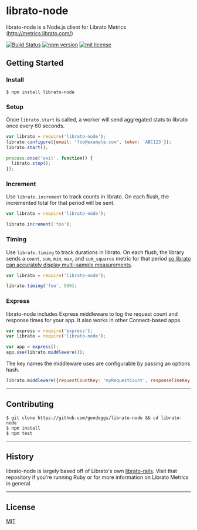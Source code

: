 librato-node
============

librato-node is a Node.js client for Librato Metrics (http://metrics.librato.com/)

[![Build Status][travis-badge]][travis-link]
[![npm version][npm-badge]][npm-link]
[![mit license][license-badge]][license-link]

## Getting Started

### Install

    $ npm install librato-node

### Setup

Once `librato.start` is called, a worker will send aggregated stats to librato once every 60 seconds.

``` javascript
var librato = require('librato-node');
librato.configure({email: 'foo@example.com', token: 'ABC123'});
librato.start();

process.once('exit', function() {
  librato.stop();
});
```

### Increment

Use `librato.increment` to track counts in librato.  On each flush, the incremented total for that period will be sent.

``` javascript
var librato = require('librato-node');

librato.increment('foo');
```

### Timing

Use `librato.timing` to track durations in librato.
On each flush, the library sends a `count`, `sum`, `min`, `max`, and `sum_squares` metric for that period
[so librato can accurately display multi-sample measurements](http://dev.librato.com/v1/post/metrics#gauge_specific).

``` javascript
var librato = require('librato-node');

librato.timing('foo', 500);
```

### Express

librato-node includes Express middleware to log the request count and response times for your app.  It also works in other Connect-based apps.

``` javascript
var express = require('express');
var librato = require('librato-node');

var app = express();
app.use(librato.middleware());
```

The key names the middleware uses are configurable by passing an options hash.

``` javascript
librato.middleware({requestCountKey: 'myRequestCount', responseTimeKey: 'myResponseTime'});
```

------

## Contributing

```
$ git clone https://github.com/goodeggs/librato-node && cd librato-node
$ npm install
$ npm test
```

------

## History

librato-node is largely based off of Librato's own [librato-rails](https://github.com/librato/librato-rails).  Visit that repository if you're running Ruby or for more information on Librato Metrics in general.

------

## License

[MIT][license-link]

[travis-badge]: http://img.shields.io/travis/goodeggs/librato-node/master.svg?style=flat
[travis-link]: https://travis-ci.org/goodeggs/librato-node

[npm-badge]: http://img.shields.io/npm/v/librato-node.svg?style=flat
[npm-link]: https://www.npmjs.org/package/librato-node

[license-badge]: http://img.shields.io/badge/license-mit-lightgrey.svg?style=flat
[license-link]: LICENSE.md

